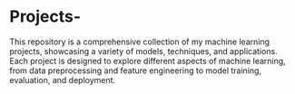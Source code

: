 # Projects-
This repository is a comprehensive collection of my machine learning projects, showcasing a variety of models, techniques, and applications. Each project is designed to explore different aspects of machine learning, from data preprocessing and feature engineering to model training, evaluation, and deployment.
